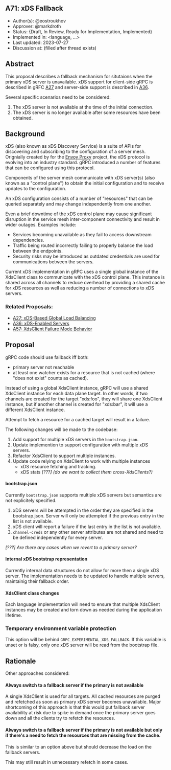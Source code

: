 A71: xDS Fallback
----
* Author(s): @eostroukhov
* Approver: @markdroth
* Status: {Draft, In Review, Ready for Implementation, Implemented}
* Implemented in: <language, ...>
* Last updated: 2023-07-27
* Discussion at: <google group thread> (filled after thread exists)

## Abstract

This proposal describes a fallback mechanism for situtaions when the primary
xDS server is unavailable. xDS support for client-side gRPC is described
in gRFC [A27][A27] and server-side support is described in [A36][A36].

Several specific scenarios need to be considered:
1. The xDS server is not available at the time of the initial connection.
1. The xDS server is no longer available after some resources have been 
obtained.

## Background

xDS (also known as xDS Discovery Service) is a suite of APIs for discovering
and subscribing to the configuration of a server mesh. Orignially created by
for the [Envoy Proxy](http://envoyproxy.io) project, the xDS protocol is
evolving into an industry standard. gRPC introduced a number of features that
can be configured using this protocol.

Components of the server mesh communicate with xDS server(s) (also known as
a "control plane") to obtain the initial configuration and to receive updates
to the configuration.

An xDS configuration consists of a number of "resources" that can be queried
separately and may change independently from one another.

Even a brief downtime of the xDS control plane may cause significant disruption
in the service mesh inter-component connectivity and result in wider outages.
Examples include:

* Services becoming unavailable as they fail to access downstream dependencies.
* Traffic being routed incorrectly failing to properly balance the load between
the endpoints.
* Security risks may be introduced as outdated credentials are used for
communications between the servers.

Current xDS implementation in gRPC uses a single global instance of
the XdsClient class to communicate with the xDS control plane. This instance
is shared across all channels to reduce overhead by providing a shared cache
for xDS resources as well as reducing a number of connections to xDS servers.

### Related Proposals: 
* [A27: xDS-Based Global Load Balancing](A27)
* [A36: xDS-Enabled Servers](A36)
* [A57: XdsClient Failure Mode Behavior](A57)

[A27]: A27-xds-global-load-balancing.md
[A36]: A36-xds-for-servers.md
[A57]: A57-xds-client-failure-mode-behavior.md

## Proposal

gRPC code should use fallback iff both:

* primary server not reachable
* at least one watcher exists for a resource that is not cached (where
   "does not exist" counts as cached).

Instead of using a global XdsClient instance, gRPC will use a shared XdsClient
instance for each data plane target.  In other words, if two channels are
created for the target "xds:foo", they will share one XdsClient instance, but
if another channel is created for "xds:bar", it will use a different XdsClient
instance.

Attempt to fetch a resource for a cached target will result in a failure.

The following changes will be made to the codebase:

1. Add support for multiple xDS servers in the `bootstrap.json`.
2. Update implemention to support configuration with multiple xDS servers.
3. Refactor XdsClient to support multiple instances.
4. Update code relying on XdsClient to work with multiple instances
    * xDS resource fetching and tracking.
    * xDS stats *[???] (do we want to collect them cross-XdsClients?)*

#### bootstrap.json

Currently `bootstrap.json` supports multiple xDS servers but semantics are
not explicitely specified.

1. xDS servers will be attempted in the order they are specified in
the bootstrap.json. Server will only be attempted if the previous entry in
the list is not available.
1. xDS client will report a failure if the last entry in the list is not
available.
1. `channel-creds` or any other server attributes are not shared and need
to be defined independently for every server.

*[???] Are there any cases when we revert to a primary server?*

#### Internal xDS bootstrap representation

Currently internal data structures do not allow for more then a single xDS
server. The implementation needs to be updated to handle multiple servers,
maintainig their fallback order.

#### XdsClient class changes

Each language implementation will need to ensure that multiple XdsClient
instances may be created and torn down as needed during the application
lifetime.

### Temporary environment variable protection

This option will be behind `GRPC_EXPERIMENTAL_XDS_FALLBACK`. If this variable
is unset or is falsy, only one xDS server will be read from the bootstrap
file. 

## Rationale

Other approaches considered:

#### Always switch to a fallback server if the primary is not available

A single XdsClient is used for all targets. All cached resources are purged and
refetched as soon as primary xDS server becomes unavailable. Major shortcoming
of this approach is that this would put fallback server availability at risk
due to spike in demand once the primary server goes down and all the clients
try to refetch the resources.

#### Always switch to a fallback server if the primary is not available but only if there's a need to fetch the resources that are missing from the cache.

This is similar to an option above but should decrease the load on the fallback
servers.

This may still result in unnecessary refetch in some cases.

